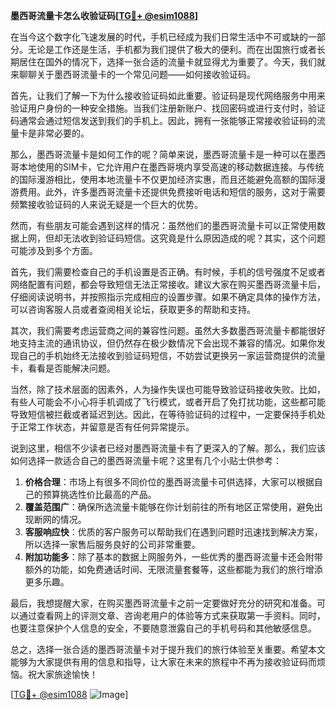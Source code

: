 **墨西哥流量卡怎么收验证码[[TG💪+ @esim1088](https://t.me/s/esim1088)]**

在当今这个数字化飞速发展的时代，手机已经成为我们日常生活中不可或缺的一部分。无论是工作还是生活，手机都为我们提供了极大的便利。而在出国旅行或者长期居住在国外的情况下，选择一张合适的流量卡就显得尤为重要了。今天，我们就来聊聊关于墨西哥流量卡的一个常见问题——如何接收验证码。

首先，让我们了解一下为什么接收验证码如此重要。验证码是现代网络服务中用来验证用户身份的一种安全措施。当我们注册新账户、找回密码或进行支付时，验证码通常会通过短信发送到我们的手机上。因此，拥有一张能够正常接收验证码的流量卡是非常必要的。

那么，墨西哥流量卡是如何工作的呢？简单来说，墨西哥流量卡是一种可以在墨西哥本地使用的SIM卡，它允许用户在墨西哥境内享受高速的移动数据连接。与传统的国际漫游相比，使用本地流量卡不仅更加经济实惠，而且还能避免高额的国际漫游费用。此外，许多墨西哥流量卡还提供免费接听电话和短信的服务，这对于需要频繁接收验证码的人来说无疑是一个巨大的优势。

然而，有些朋友可能会遇到这样的情况：虽然他们的墨西哥流量卡可以正常使用数据上网，但却无法收到验证码短信。这究竟是什么原因造成的呢？其实，这个问题可能涉及到多个方面。

首先，我们需要检查自己的手机设置是否正确。有时候，手机的信号强度不足或者网络配置有问题，都会导致短信无法正常接收。建议大家在购买墨西哥流量卡后，仔细阅读说明书，并按照指示完成相应的设置步骤。如果不确定具体的操作方法，可以咨询客服人员或者查阅相关论坛，获取更多的帮助和支持。

其次，我们需要考虑运营商之间的兼容性问题。虽然大多数墨西哥流量卡都能很好地支持主流的通讯协议，但仍然存在极少数情况下会出现不兼容的情况。如果你发现自己的手机始终无法接收到验证码短信，不妨尝试更换另一家运营商提供的流量卡，看看是否能解决问题。

当然，除了技术层面的因素外，人为操作失误也可能导致验证码接收失败。比如，有些人可能会不小心将手机调成了飞行模式，或者开启了免打扰功能，这些都可能导致短信被拦截或者延迟到达。因此，在等待验证码的过程中，一定要保持手机处于正常工作状态，并留意是否有任何异常提示。

说到这里，相信不少读者已经对墨西哥流量卡有了更深入的了解。那么，我们应该如何选择一款适合自己的墨西哥流量卡呢？这里有几个小贴士供参考：

1. **价格合理**：市场上有很多不同价位的墨西哥流量卡可供选择，大家可以根据自己的预算挑选性价比最高的产品。
2. **覆盖范围广**：确保所选流量卡能够在你计划前往的所有地区正常使用，避免出现断网的情况。
3. **客服响应快**：优质的客户服务可以帮助我们在遇到问题时迅速找到解决方案，所以选择一家售后服务良好的公司非常重要。
4. **附加功能多**：除了基本的数据上网服务外，一些优秀的墨西哥流量卡还会附带额外的功能，如免费通话时间、无限流量套餐等，这些都能为我们的旅行增添更多乐趣。

最后，我想提醒大家，在购买墨西哥流量卡之前一定要做好充分的研究和准备。可以通过查看网上的评测文章、咨询老用户的体验等方式来获取第一手资料。同时，也要注意保护个人信息的安全，不要随意泄露自己的手机号码和其他敏感信息。

总之，选择一张合适的墨西哥流量卡对于提升我们的旅行体验至关重要。希望本文能够为大家提供有用的信息和指导，让大家在未来的旅程中不再为接收验证码而烦恼。祝大家旅途愉快！

[[TG💪+ @esim1088](https://t.me/s/esim1088) ![Image](https://i.postimg.cc/4NQfJmqS/Snipaste-2025-05-13-00-14-12.png)]